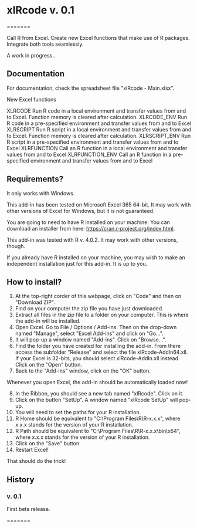 # xlRcode v. 0.1
=======

Call R from Excel. Create new Excel functions that make use of R packages. Integrate both tools seamlessly.

A work in progress..

## Documentation

For documentation, check the spreadsheet file "xlRcode - Main.xlsx".			
	
New Excel functions				
				
XLRCODE				Run R code in a local environment and transfer values from and to Excel. Function memory is cleared after calculation.
XLRCODE_ENV			Run R code in a pre-specified environment and transfer values from and to Excel
XLRSCRIPT			Run R script in a local environment and transfer values from and to Excel. Function memory is cleared after calculation.
XLRSCRIPT_ENV			Run R script in a pre-specified environment and transfer values from and to Excel
XLRFUNCTION			Call an R function in a local environment and transfer values from and to Excel
XLRFUNCTION_ENV			Call an R function in a pre-specified environment and transfer values from and to Excel

## Requirements?

It only works with Windows.

This add-in has been tested on Microsoft Excel 365 64-bit. It may work with other versions of Excel for Windows, but it is not guaranteed.

You are going to need to have R installed on your machine. You can download an installer from here: https://cran.r-project.org/index.html.

This add-in was tested with R v. 4.0.2. It may work with other versions, though.

If you already have R installed on your machine, you may wish to make an independent installation just for this add-in. It is up to you.

## How to install?

1) At the top-right corder of this webpage, click on "Code" and then on "Download ZIP".
2) Find on your computer the zip file you have just downloaded.
3) Extract all files in the zip file to a folder on your computer. This is where the add-in will be installed.
4) Open Excel. Go to File / Options / Add-ins. Then on the drop-down named "Manage", select "Excel Add-ins" and click on "Go...".
5) It will pop-up a window named "Add-ins". Click on "Browse...".
6) Find the folder you have created for installing the add-in. From there access the subfolder "Release" and select the file xlRcode-AddIn64.xll. If your Excel is 32-bits, you should select xlRcode-AddIn.xll instead. Click on the "Open" button.
7) Back to the "Add-ins" window, click on the "OK" button.

Whenever you open Excel, the add-in should be automatically loaded now!

8) In the Ribbon, you should see a new tab named "xlRcode". Click on it.
9) Click on the button "SetUp". A window named "xlRcode SetUp" will pop-up.
10) You will need to set the paths for your R installation.
11) R Home should be equivalent to "C:\Program Files\R\R-x.x.x", where x.x.x stands for the version of your R installation.
12) R Path should be equivalent to "C:\Program Files\R\R-x.x.x\bin\x64", where x.x.x stands for the version of your R installation.
13) Click on the "Save" button.
14) Restart Excel!

That should do the trick!

## History

### v. 0.1
First beta release.

=======
